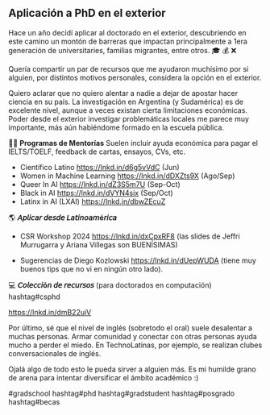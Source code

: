 ## Aplicación a PhD en el exterior

Hace un año decidí aplicar al doctorado en el exterior, descubriendo en este camino un montón de barreras que impactan principalmente a 1era generación de universitaries, familias migrantes, entre otros. 🎓 💰 ❌ 

Quería compartir un par de recursos que me ayudaron muchísimo por si alguien, por distintos motivos personales, considera la opción en el exterior. 

Quiero aclarar que no quiero alentar a nadie a dejar de apostar hacer ciencia en su país. La investigación en Argentina (y Sudamérica) es de excelente nivel, aunque a veces existan cierta limitaciones económicas. Poder desde el exterior investigar problemáticas locales me parece muy importante, más aún habiéndome formado en la escuela pública.

👩‍🏫 **Programas de Mentorías**
Suelen incluir ayuda económica para pagar el IELTS/TOELF, feedback de cartas, ensayos, CVs, etc. 

- Científico Latino https://lnkd.in/d6g5vVdC (Jun)
- Women in Machine Learning https://lnkd.in/dDXZts9X (Ago/Sep)
- Queer In AI https://lnkd.in/dZ3S5m7U (Sep-Oct)
- Black in AI https://lnkd.in/dVYN4six (Sep/Oct)
- Latinx in AI (LXAI) https://lnkd.in/dbwZEcuZ

🌎 **𝘈𝘱𝘭𝘪𝘤𝘢𝘳 𝘥𝘦𝘴𝘥𝘦 𝘓𝘢𝘵𝘪𝘯𝘰𝘢𝘮é𝘳𝘪𝘤𝘢**

- CSR Workshop 2024 https://lnkd.in/dxCpxRF8 (las slides de Jeffri Murrugarra y Ariana Villegas son BUENÍSIMAS)

- Sugerencias de Diego Kozlowski https://lnkd.in/dUepWUDA (tiene muy buenos tips que no vi en ningún otro lado).

💻 **𝘊𝘰𝘭𝘦𝘤𝘤𝘪ó𝘯 𝘥𝘦 𝘳𝘦𝘤𝘶𝘳𝘴𝘰𝘴** (para doctorados en computación) hashtag#csphd

https://lnkd.in/dmB22uiV

Por último, sé que el nivel de inglés (sobretodo el oral) suele desalentar a muchas personas. Armar comunidad y conectar con otras personas ayuda mucho a perder el miedo. En TechnoLatinas, por ejemplo, se realizan clubes conversacionales de inglés.

Ojalá algo de todo esto le pueda sirver a alguien más. Es mi humilde grano de arena para intentar diversificar el ámbito académico :) 


#gradschool hashtag#phd hashtag#gradstudent hashtag#posgrado hashtag#becas